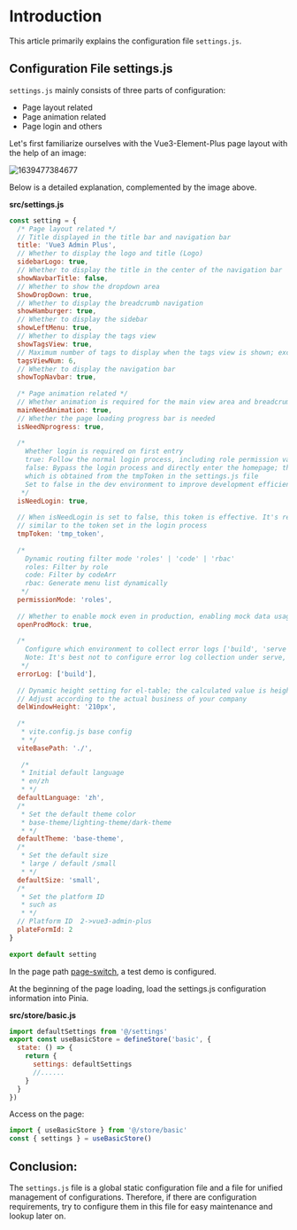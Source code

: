# Introduction

This article primarily explains the configuration file `settings.js`.

## Configuration File settings.js

`settings.js` mainly consists of three parts of configuration:

- Page layout related
- Page animation related
- Page login and others

Let's first familiarize ourselves with the Vue3-Element-Plus page layout with the help of an image:

![1639477384677](https://github.jzfai.top/file/vap-assets/1639477384677.png)

Below is a detailed explanation, complemented by the image above.

**src/settings.js**

```javascript
const setting = {
  /* Page layout related */
  // Title displayed in the title bar and navigation bar
  title: 'Vue3 Admin Plus',
  // Whether to display the logo and title (Logo)
  sidebarLogo: true,
  // Whether to display the title in the center of the navigation bar
  showNavbarTitle: false,
  // Whether to show the dropdown area
  ShowDropDown: true,
  // Whether to display the breadcrumb navigation
  showHamburger: true,
  // Whether to display the sidebar
  showLeftMenu: true,
  // Whether to display the tags view
  showTagsView: true,
  // Maximum number of tags to display when the tags view is shown; exceeding this will replace the last tag
  tagsViewNum: 6,
  // Whether to display the navigation bar
  showTopNavbar: true,
  
  /* Page animation related */
  // Whether animation is required for the main view area and breadcrumb navigation
  mainNeedAnimation: true,
  // Whether the page loading progress bar is needed
  isNeedNprogress: true,
  
  /*
    Whether login is required on first entry
    true: Follow the normal login process, including role permission validation
    false: Bypass the login process and directly enter the homepage; there is no token at this time. In the architecture, a temporary token will be dynamically set in permission.js,
    which is obtained from the tmpToken in the settings.js file
    Set to false in the dev environment to improve development efficiency
   */
  isNeedLogin: true,
  
  // When isNeedLogin is set to false, this token is effective. It's recommended to place the debug token here, which will be automatically set to auth.js by the architecture,
  // similar to the token set in the login process
  tmpToken: 'tmp_token',
  
  /*
    Dynamic routing filter mode 'roles' | 'code' | 'rbac'
    roles: Filter by role
    code: Filter by codeArr
    rbac: Generate menu list dynamically
   */
  permissionMode: 'roles',
  
  // Whether to enable mock even in production, enabling mock data usage in the production environment
  openProdMock: true,
  
  /*
    Configure which environment to collect error logs ['build', 'serve']
    Note: It's best not to configure error log collection under serve, as most of the collected logs are meaningless and waste server resources
   */
  errorLog: ['build'],
  
  // Dynamic height setting for el-table; the calculated value is height(100vh - delWindowHeight),
  // Adjust according to the actual business of your company
  delWindowHeight: '210px',
  
  /*
   * vite.config.js base config
   * */
  viteBasePath: './',
         
   /*
   * Initial default language
   * en/zh
   * */
  defaultLanguage: 'zh',
  /*
   * Set the default theme color
   * base-theme/lighting-theme/dark-theme
   * */
  defaultTheme: 'base-theme',
  /*
   * Set the default size
   * large / default /small
   * */
  defaultSize: 'small',
  /*
   * Set the platform ID
   * such as
   * */
  // Platform ID  2->vue3-admin-plus
  plateFormId: 2
}
  
export default setting
```

In the page path [page-switch](https://github.jzfai.top/vue3-admin-plus/#/setting-switch/index), a test demo is configured.

At the beginning of the page loading, load the settings.js configuration information into Pinia.

**src/store/basic.js**

```javascript
import defaultSettings from '@/settings'
export const useBasicStore = defineStore('basic', {
  state: () => {
    return {
      settings: defaultSettings
      //......  
    }
  }
})
```

Access on the page:

```javascript
import { useBasicStore } from '@/store/basic'
const { settings } = useBasicStore()
```

## Conclusion:

The `settings.js` file is a global static configuration file and a file for unified management of configurations. Therefore, if there are configuration requirements, try to configure them in this file for easy maintenance and lookup later on.
